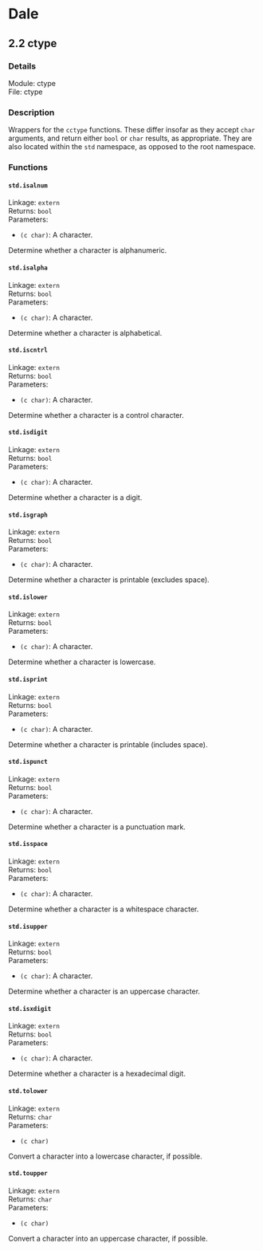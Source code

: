 # Dale

## 2.2 ctype

### Details

Module: ctype  
File: ctype  

### Description

Wrappers for the `cctype` functions. These differ insofar as they
accept `char` arguments, and return either `bool` or `char` results,
as appropriate. They are also located within the `std` namespace, as
opposed to the root namespace.











### Functions

#### `std.isalnum`

Linkage: `extern`  
Returns: `bool`  
Parameters:  

  * `(c char)`: A character.  

Determine whether a character is alphanumeric.


#### `std.isalpha`

Linkage: `extern`  
Returns: `bool`  
Parameters:  

  * `(c char)`: A character.  

Determine whether a character is alphabetical.


#### `std.iscntrl`

Linkage: `extern`  
Returns: `bool`  
Parameters:  

  * `(c char)`: A character.  

Determine whether a character is a control character.


#### `std.isdigit`

Linkage: `extern`  
Returns: `bool`  
Parameters:  

  * `(c char)`: A character.  

Determine whether a character is a digit.


#### `std.isgraph`

Linkage: `extern`  
Returns: `bool`  
Parameters:  

  * `(c char)`: A character.  

Determine whether a character is printable (excludes space).


#### `std.islower`

Linkage: `extern`  
Returns: `bool`  
Parameters:  

  * `(c char)`: A character.  

Determine whether a character is lowercase.


#### `std.isprint`

Linkage: `extern`  
Returns: `bool`  
Parameters:  

  * `(c char)`: A character.  

Determine whether a character is printable (includes space).


#### `std.ispunct`

Linkage: `extern`  
Returns: `bool`  
Parameters:  

  * `(c char)`: A character.  

Determine whether a character is a punctuation mark.


#### `std.isspace`

Linkage: `extern`  
Returns: `bool`  
Parameters:  

  * `(c char)`: A character.  

Determine whether a character is a whitespace character.


#### `std.isupper`

Linkage: `extern`  
Returns: `bool`  
Parameters:  

  * `(c char)`: A character.  

Determine whether a character is an uppercase character.


#### `std.isxdigit`

Linkage: `extern`  
Returns: `bool`  
Parameters:  

  * `(c char)`: A character.  

Determine whether a character is a hexadecimal digit.


#### `std.tolower`

Linkage: `extern`  
Returns: `char`  
Parameters:  

  * `(c char)`  

Convert a character into a lowercase character, if possible.


#### `std.toupper`

Linkage: `extern`  
Returns: `char`  
Parameters:  

  * `(c char)`  

Convert a character into an uppercase character, if possible.